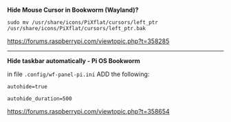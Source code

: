 **Hide Mouse Cursor in Bookworm (Wayland)?**

`sudo mv /usr/share/icons/PiXflat/cursors/left_ptr /usr/share/icons/PiXflat/cursors/left_ptr.bak`

https://forums.raspberrypi.com/viewtopic.php?t=358285

---

**Hide taskbar automatically - Pi OS Bookworm**

in file `.config/wf-panel-pi.ini` ADD the following:

`autohide=true`

`autohide_duration=500`

https://forums.raspberrypi.com/viewtopic.php?t=358654
